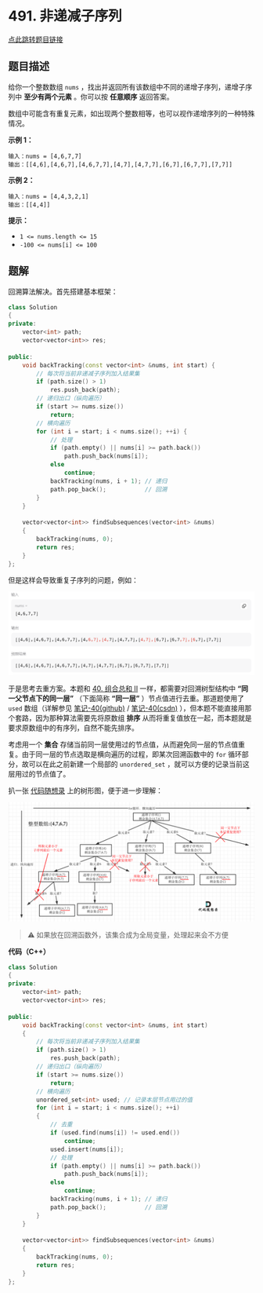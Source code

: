# 491. 非递减子序列

[点此跳转题目链接](https://leetcode.cn/problems/non-decreasing-subsequences/description/)

## 题目描述

给你一个整数数组 `nums` ，找出并返回所有该数组中不同的递增子序列，递增子序列中 **至少有两个元素** 。你可以按 **任意顺序** 返回答案。

数组中可能含有重复元素，如出现两个整数相等，也可以视作递增序列的一种特殊情况。

 

**示例 1：**

```
输入：nums = [4,6,7,7]
输出：[[4,6],[4,6,7],[4,6,7,7],[4,7],[4,7,7],[6,7],[6,7,7],[7,7]]
```

**示例 2：**

```
输入：nums = [4,4,3,2,1]
输出：[[4,4]]
```

 

**提示：**

- `1 <= nums.length <= 15`
- `-100 <= nums[i] <= 100`



## 题解

回溯算法解决。首先搭建基本框架：

```cpp
class Solution
{
private:
    vector<int> path;
    vector<vector<int>> res;

public:
    void backTracking(const vector<int> &nums, int start) {
        // 每次将当前非递减子序列加入结果集
        if (path.size() > 1)
            res.push_back(path); 
        // 递归出口（纵向遍历）
        if (start >= nums.size())
            return;
        // 横向遍历
        for (int i = start; i < nums.size(); ++i) {
            // 处理
            if (path.empty() || nums[i] >= path.back())
                path.push_back(nums[i]);
            else
                continue;
            backTracking(nums, i + 1); // 递归
            path.pop_back();           // 回溯
        }
    }

    vector<vector<int>> findSubsequences(vector<int> &nums)
    {
        backTracking(nums, 0);
        return res;
    }
};
```

但是这样会导致重复子序列的问题，例如：

<img src="./image-20240731145008404.png" alt="img" width="700" />

于是思考去重方案。本题和 [40. 组合总和 II](https://leetcode.cn/problems/combination-sum-ii/description/) 一样，都需要对回溯树型结构中 **“同一父节点下的同一层”** （下面简称 **“同一层”** ）节点值进行去重。那道题使用了 `used` 数组（详解参见 [笔记-40(github)](https://github.com/Charles-T-T/Algorithm-Practice/tree/master/Back-tracking/40-combinationSum2) / [笔记-40(csdn)](https://blog.csdn.net/weixin_54468359/article/details/140798384?spm=1001.2014.3001.5502) ），但本题不能直接用那个套路，因为那种算法需要先将原数组 **排序** 从而将重复值放在一起，而本题就是要求原数组中的有序列，自然不能先排序。

考虑用一个 **集合** 存储当前同一层使用过的节点值，从而避免同一层的节点值重复。由于同一层的节点选取是横向遍历的过程，即某次回溯函数中的 `for` 循环部分，故可以在此之前新建一个局部的 `unordered_set` ，就可以方便的记录当前这层用过的节点值了。

扒一张 [代码随想录](https://programmercarl.com/0491.递增子序列.html#思路) 上的树形图，便于进一步理解：

![tree](./20201124200229824-20230310131640070.png)

> :warning: 如果放在回溯函数外，该集合成为全局变量，处理起来会不方便

**代码（C++）** 

```cpp
class Solution
{
private:
    vector<int> path;
    vector<vector<int>> res;

public:
    void backTracking(const vector<int> &nums, int start)
    {
        // 每次将当前非递减子序列加入结果集
        if (path.size() > 1)
            res.push_back(path);
        // 递归出口（纵向遍历）
        if (start >= nums.size())
            return;
        // 横向遍历
        unordered_set<int> used; // 记录本层节点用过的值
        for (int i = start; i < nums.size(); ++i)
        {
            // 去重
            if (used.find(nums[i]) != used.end())
                continue;
            used.insert(nums[i]);
            // 处理
            if (path.empty() || nums[i] >= path.back())
                path.push_back(nums[i]);
            else
                continue;
            backTracking(nums, i + 1); // 递归
            path.pop_back();           // 回溯
        }
    }

    vector<vector<int>> findSubsequences(vector<int> &nums)
    {
        backTracking(nums, 0);
        return res;
    }
};
```


